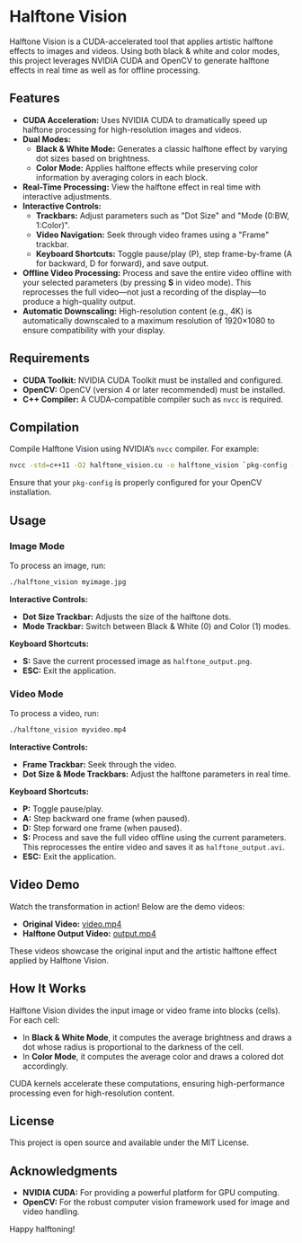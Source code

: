 # Halftone Vision

Halftone Vision is a CUDA-accelerated tool that applies artistic halftone effects to images and videos. Using both black & white and color modes, this project leverages NVIDIA CUDA and OpenCV to generate halftone effects in real time as well as for offline processing.

## Features

- **CUDA Acceleration:** Uses NVIDIA CUDA to dramatically speed up halftone processing for high-resolution images and videos.
- **Dual Modes:**
  - **Black & White Mode:** Generates a classic halftone effect by varying dot sizes based on brightness.
  - **Color Mode:** Applies halftone effects while preserving color information by averaging colors in each block.
- **Real-Time Processing:** View the halftone effect in real time with interactive adjustments.
- **Interactive Controls:**
  - **Trackbars:** Adjust parameters such as "Dot Size" and "Mode (0:BW, 1:Color)".
  - **Video Navigation:** Seek through video frames using a "Frame" trackbar.
  - **Keyboard Shortcuts:** Toggle pause/play (P), step frame-by-frame (A for backward, D for forward), and save output.
- **Offline Video Processing:** Process and save the entire video offline with your selected parameters (by pressing **S** in video mode). This reprocesses the full video—not just a recording of the display—to produce a high-quality output.
- **Automatic Downscaling:** High-resolution content (e.g., 4K) is automatically downscaled to a maximum resolution of 1920×1080 to ensure compatibility with your display.

## Requirements

- **CUDA Toolkit:** NVIDIA CUDA Toolkit must be installed and configured.
- **OpenCV:** OpenCV (version 4 or later recommended) must be installed.
- **C++ Compiler:** A CUDA-compatible compiler such as `nvcc` is required.

## Compilation

Compile Halftone Vision using NVIDIA’s `nvcc` compiler. For example:

```bash
nvcc -std=c++11 -O2 halftone_vision.cu -o halftone_vision `pkg-config --cflags --libs opencv4`
```

Ensure that your `pkg-config` is properly configured for your OpenCV installation.

## Usage

### Image Mode

To process an image, run:

```bash
./halftone_vision myimage.jpg
```

**Interactive Controls:**
- **Dot Size Trackbar:** Adjusts the size of the halftone dots.
- **Mode Trackbar:** Switch between Black & White (0) and Color (1) modes.

**Keyboard Shortcuts:**
- **S:** Save the current processed image as `halftone_output.png`.
- **ESC:** Exit the application.

### Video Mode

To process a video, run:

```bash
./halftone_vision myvideo.mp4
```

**Interactive Controls:**
- **Frame Trackbar:** Seek through the video.
- **Dot Size & Mode Trackbars:** Adjust the halftone parameters in real time.

**Keyboard Shortcuts:**
- **P:** Toggle pause/play.
- **A:** Step backward one frame (when paused).
- **D:** Step forward one frame (when paused).
- **S:** Process and save the full video offline using the current parameters. This reprocesses the entire video and saves it as `halftone_output.avi`.
- **ESC:** Exit the application.

## Video Demo

Watch the transformation in action! Below are the demo videos:

- **Original Video:** [video.mp4](videos/video.mp4)
- **Halftone Output Video:** [output.mp4](videos/output.mp4)

These videos showcase the original input and the artistic halftone effect applied by Halftone Vision.

## How It Works

Halftone Vision divides the input image or video frame into blocks (cells). For each cell:
- In **Black & White Mode**, it computes the average brightness and draws a dot whose radius is proportional to the darkness of the cell.
- In **Color Mode**, it computes the average color and draws a colored dot accordingly.

CUDA kernels accelerate these computations, ensuring high-performance processing even for high-resolution content.

## License

This project is open source and available under the MIT License.

## Acknowledgments

- **NVIDIA CUDA:** For providing a powerful platform for GPU computing.
- **OpenCV:** For the robust computer vision framework used for image and video handling.

Happy halftoning!
